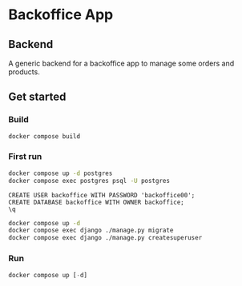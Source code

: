 # Backoffice App

## Backend

A generic backend for a backoffice app to manage some orders and products.

## Get started

### Build

```sh
docker compose build
```

### First run

```sh
docker compose up -d postgres
docker compose exec postgres psql -U postgres
```

```psql
CREATE USER backoffice WITH PASSWORD 'backoffice00';
CREATE DATABASE backoffice WITH OWNER backoffice;
\q
```

```sh
docker compose up -d
docker compose exec django ./manage.py migrate
docker compose exec django ./manage.py createsuperuser
```

### Run

```python
docker compose up [-d]
```
